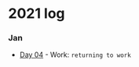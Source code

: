 # 2021 log

### Jan
- [Day 04](https://github.com/kvnol/dailylog/blob/master/2020/log/04-01-2020.md) - Work: `returning to work`
